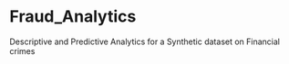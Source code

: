 # Fraud_Analytics
Descriptive and  Predictive Analytics  for a Synthetic dataset on Financial crimes
